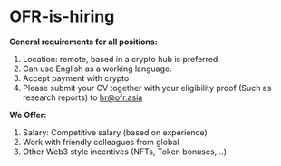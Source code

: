 # OFR-is-hiring

**General requirements for all positions:**

1. Location: remote, based in a crypto hub is preferred
2. Can use English as a working language.
3. Accept payment with crypto
4. Please submit your CV together with your eligibility proof (Such as research reports) to hr@ofr.asia

**We Offer:**

1. Salary: Competitive salary (based on experience)
2. Work with friendly colleagues from global
3. Other Web3 style incentives (NFTs, Token bonuses,...)
